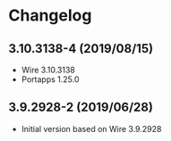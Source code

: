 # Changelog

## 3.10.3138-4 (2019/08/15)

* Wire 3.10.3138
* Portapps 1.25.0

## 3.9.2928-2 (2019/06/28)

* Initial version based on Wire 3.9.2928
